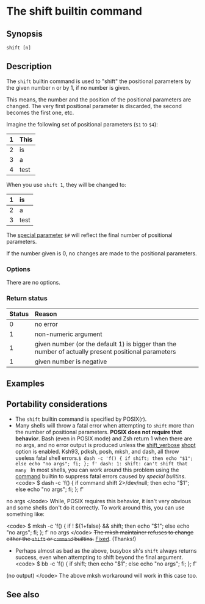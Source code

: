 # The shift builtin command

## Synopsis

    shift [n]

## Description

The `shift` builtin command is used to "shift" the positional parameters
by the given number `n` or by 1, if no number is given.

This means, the number and the position of the positional parameters are
changed. The very first positional parameter is discarded, the second
becomes the first one, etc.

Imagine the following set of positional parameters (`$1` to `$4`):

| 1   | This |
|:----|:-----|
| 2   | is   |
| 3   | a    |
| 4   | test |

When you use `shift 1`, they will be changed to:

| 1   | is   |
|:----|:-----|
| 2   | a    |
| 3   | test |

The [special parameter](../../syntax/shellvars.md#special_parameters) `$#` will
reflect the final number of positional parameters.

If the number given is 0, no changes are made to the positional
parameters.

### Options

There are no options.

### Return status

| Status | Reason                                                                                              |
|:-------|:----------------------------------------------------------------------------------------------------|
| 0      | no error                                                                                            |
| 1      | non-numeric argument                                                                                |
| 1      | given number (or the default 1) is bigger than the number of actually present positional parameters |
| 1      | given number is negative                                                                            |

## Examples

## Portability considerations

- The `shift` builtin command is specified by POSIX(r).
- Many shells will throw a fatal error when attempting to `shift` more
  than the number of positional parameters. **POSIX does not require
  that behavior**. Bash (even in POSIX mode) and Zsh return 1 when there
  are no args, and no error output is produced unless the
  [shift_verbose](internals/shell_options#shift_verbose)
  [shopt](commands/builtin/shopt) option is enabled. Ksh93, pdksh, posh,
  mksh, and dash, all throw useless fatal shell
  errors.`$ dash -c 'f() { if shift; then echo "$1"; else echo "no args"; fi; }; f'
  dash: 1: shift: can't shift that many
  ` In most shells, you can work around this problem using the
  [command](/commands/builtin/command) builtin to suppress fatal errors
  caused by *special builtins*. \<code\> \$ dash -c 'f() { if command
  shift 2\>/dev/null; then echo "\$1"; else echo "no args"; fi; }; f'

no args \</code\> While, POSIX requires this behavior, it isn't very
obvious and some shells don't do it correctly. To work around this, you
can use something like:

\<code\> \$ mksh -c 'f() { if ! \${1+false} && shift; then echo "\$1";
else echo "no args"; fi; }; f' no args \</code\> ~~The mksh maintainer
refuses to change either the `shift` or `command` builtins.~~
[Fixed](https://github.com/MirBSD/mksh/commit/996e05548ab82f7ef2dea61f109cc7b6d13837fa).
(Thanks!)

- Perhaps almost as bad as the above, busybox sh's `shift` always
  returns success, even when attempting to shift beyond the final
  argument. \<code\> \$ bb -c 'f() { if shift; then echo "\$1"; else
  echo "no args"; fi; }; f'

(no output) \</code\> The above mksh workaround will work in this case
too.

## See also
